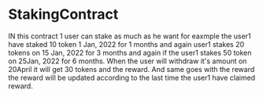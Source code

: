 # StakingContract
IN this contract 1 user can stake as much as he want for eaxmple the user1 have staked 10 token 1 Jan, 2022 for 1 months and again user1 stakes 20 tokens on 15 Jan, 2022 for 3 months and again if the user1 stakes 50 token on 25Jan, 2022 for 6 months. 
When the user will withdraw it's amount on 20April it will get 30 tokens and the reward. And same goes with the reward the reward will be updated according to the last time the user1 have claimed reward.
